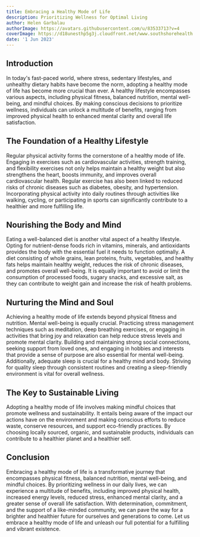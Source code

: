 ```yaml
---
title: Embracing a Healthy Mode of Life
description: Prioritizing Wellness for Optimal Living
author: Helen Garbalau
authorImage: https://avatars.githubusercontent.com/u/83533713?v=4
coverImage: https://d18unesthp5g3j.cloudfront.net/www.southshorehealth.org/assets/styles/responsive_image/s3/2023-02/healthy-heart-month-photo.jpg?VersionId=Wm0_8m84_00USdibS_bHq1Ecte_fJNks&h=1e7905b8&itok=f4k7Zn6d
date: '1 Jun 2023'
---
```


## Introduction

In today's fast-paced world, where stress, sedentary lifestyles, and unhealthy dietary habits have become the norm, adopting a healthy mode of life has become more crucial than ever. A healthy lifestyle encompasses various aspects, including physical fitness, balanced nutrition, mental well-being, and mindful choices. By making conscious decisions to prioritize wellness, individuals can unlock a multitude of benefits, ranging from improved physical health to enhanced mental clarity and overall life satisfaction.

## The Foundation of a Healthy Lifestyle

Regular physical activity forms the cornerstone of a healthy mode of life. Engaging in exercises such as cardiovascular activities, strength training, and flexibility exercises not only helps maintain a healthy weight but also strengthens the heart, boosts immunity, and improves overall cardiovascular health. Regular exercise has also been linked to reduced risks of chronic diseases such as diabetes, obesity, and hypertension. Incorporating physical activity into daily routines through activities like walking, cycling, or participating in sports can significantly contribute to a healthier and more fulfilling life.

## Nourishing the Body and Mind

Eating a well-balanced diet is another vital aspect of a healthy lifestyle. Opting for nutrient-dense foods rich in vitamins, minerals, and antioxidants provides the body with the essential fuel it needs to function optimally. A diet consisting of whole grains, lean proteins, fruits, vegetables, and healthy fats helps maintain healthy weight, reduces the risk of chronic diseases, and promotes overall well-being. It is equally important to avoid or limit the consumption of processed foods, sugary snacks, and excessive salt, as they can contribute to weight gain and increase the risk of health problems.

## Nurturing the Mind and Soul

Achieving a healthy mode of life extends beyond physical fitness and nutrition. Mental well-being is equally crucial. Practicing stress management techniques such as meditation, deep breathing exercises, or engaging in activities that bring joy and relaxation can help reduce stress levels and promote mental clarity. Building and maintaining strong social connections, seeking support from loved ones, and engaging in hobbies and interests that provide a sense of purpose are also essential for mental well-being. Additionally, adequate sleep is crucial for a healthy mind and body. Striving for quality sleep through consistent routines and creating a sleep-friendly environment is vital for overall wellness.

## The Key to Sustainable Living

Adopting a healthy mode of life involves making mindful choices that promote wellness and sustainability. It entails being aware of the impact our actions have on the environment and making conscious efforts to reduce waste, conserve resources, and support eco-friendly practices. By choosing locally sourced, organic, and sustainable products, individuals can contribute to a healthier planet and a healthier self.

## Conclusion

Embracing a healthy mode of life is a transformative journey that encompasses physical fitness, balanced nutrition, mental well-being, and mindful choices. By prioritizing wellness in our daily lives, we can experience a multitude of benefits, including improved physical health, increased energy levels, reduced stress, enhanced mental clarity, and a greater sense of overall life satisfaction. With determination, commitment, and the support of a like-minded community, we can pave the way for a brighter and healthier future for ourselves and generations to come. Let us embrace a healthy mode of life and unleash our full potential for a fulfilling and vibrant existence.
